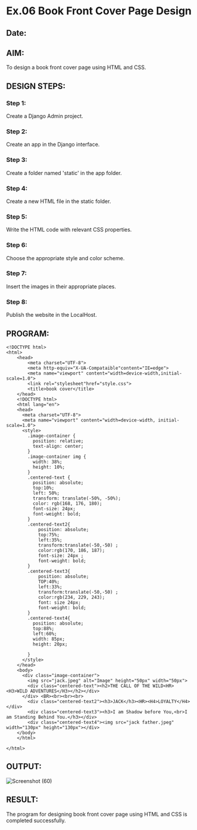 # Ex.06 Book Front Cover Page Design
## Date:

## AIM:
To design a book front cover page using HTML and CSS.

## DESIGN STEPS:

### Step 1:
Create a Django Admin project.

### Step 2:
Create an app in the Django interface.

### Step 3:
Create a folder named 'static' in the app folder.

### Step 4:
Create a new HTML file in the static folder.

### Step 5:
Write the HTML code with relevant CSS properties.

### Step 6:
Choose the appropriate style and color scheme.

### Step 7:
Insert the images in their appropriate places.

### Step 8:
Publish the website in the LocalHost.

## PROGRAM:
```
<!DOCTYPE html>
<html>
    <head>
        <meta charset="UTF-8">
        <meta http-equiv="X-UA-Compataible"content="IE=edge">
        <meta name="viewport" content="width=device-width,initial-scale=1.0">
        <link rel="stylesheet"href="style.css">
        <title>book cover</title>
    </head>
    <!DOCTYPE html>
    <html lang="en">
    <head>
      <meta charset="UTF-8">
      <meta name="viewport" content="width=device-width, initial-scale=1.0">
      <style>
        .image-container {
          position: relative;
          text-align: center;
        }
        .image-container img {
          width: 38%;
          height: 10%;
        }
        .centered-text {
          position: absolute;
          top:10%;
          left: 50%;
          transform: translate(-50%, -50%);
          color: rgb(168, 176, 180);
          font-size: 24px;
          font-weight: bold;
        }
        .centered-text2{
            position: absolute;
            top:75%;
            left:35%;
            transform:translate(-50,-50) ;
            color:rgb(170, 186, 187);
            font-size: 24px ;
            font-weight: bold;
        }
        .centered-text3{
            position: absolute;
            TOP:40%;
            left:33%;
            transform:translate(-50,-50) ;
            color:rgb(234, 229, 243);
            font: size 24px; 
            font-weight: bold;
        }
        .centered-text4{
          position: absolute;
          top:88%;
          left:60%;
          width: 85px;
          height: 20px;
          
        }
      </style>
    </head>
    <body>
      <div class="image-container">
        <img src="jack.jpeg" alt="Image" height="50px" width="50px">
        <div class="centered-text"><h2>THE CALL OF THE WILD<HR><H3>WILD ADVENTURES</H3></h2></div>
      </div> <BR><br><br><br>
        <div class="centered-text2"><h3>JACK</h3><HR><H4>LOYALTY</H4></div>
        <div class="centered-text3"><h3>I am Shadow before You,<br>I am Standing Behind You.</h3></div>
        <div class="centered-text4"><img src="jack father.jpeg" width="130px" height="130px"></div>
    </body>
    </html>
    
</html>

```

## OUTPUT:
![Screenshot (60)](https://github.com/user-attachments/assets/56213edc-0f09-4580-b792-16409817f91b)


## RESULT:
The program for designing book front cover page using HTML and CSS is completed successfully.
